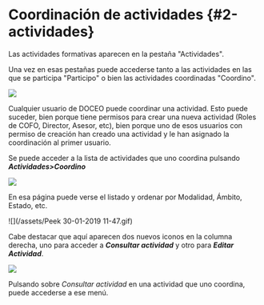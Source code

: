 # Coordinación de actividades {#2-actividades}

Las actividades formativas aparecen en la pestaña "Actividades".

Una vez en esas pestañas puede accederse tanto a las actividades en las que se participa "Participo" o bien las actividades coordinadas "Coordino".

![](/assets/Selección_716b.png)

Cualquier usuario de DOCEO puede coordinar una actividad. Esto puede suceder, bien porque tiene permisos para crear una nueva actividad (Roles de COFO, Director, Asesor, etc), bien porque uno de esos usuarios con permiso de creación han creado una actividad y le han asignado la coordinación al primer usuario.

Se puede acceder a la lista de actividades que uno coordina pulsando **_Actividades>Coordino_**

![](/assets/Selección_721.png)

En esa página puede verse el listado y ordenar por Modalidad, Ámbito, Estado, etc.

![](/assets/Peek 30-01-2019 11-47.gif)

Cabe destacar que aquí aparecen dos nuevos iconos en la columna derecha, uno para acceder a _**Consultar actividad**_ y otro para _**Editar Actividad**_.

![](/assets/Selección_723.png)

Pulsando sobre _Consultar actividad_ en una actividad que uno coordina, puede accederse a ese menú.

